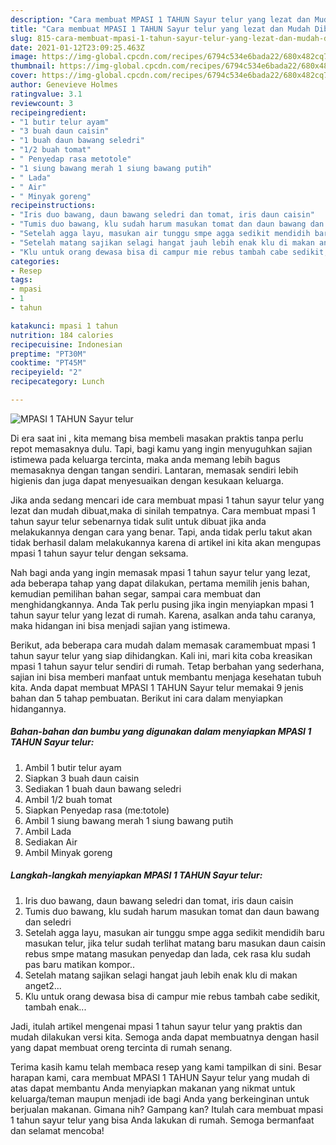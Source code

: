 ```yaml
---
description: "Cara membuat MPASI 1 TAHUN Sayur telur yang lezat dan Mudah Dibuat"
title: "Cara membuat MPASI 1 TAHUN Sayur telur yang lezat dan Mudah Dibuat"
slug: 815-cara-membuat-mpasi-1-tahun-sayur-telur-yang-lezat-dan-mudah-dibuat
date: 2021-01-12T23:09:25.463Z
image: https://img-global.cpcdn.com/recipes/6794c534e6bada22/680x482cq70/mpasi-1-tahun-sayur-telur-foto-resep-utama.jpg
thumbnail: https://img-global.cpcdn.com/recipes/6794c534e6bada22/680x482cq70/mpasi-1-tahun-sayur-telur-foto-resep-utama.jpg
cover: https://img-global.cpcdn.com/recipes/6794c534e6bada22/680x482cq70/mpasi-1-tahun-sayur-telur-foto-resep-utama.jpg
author: Genevieve Holmes
ratingvalue: 3.1
reviewcount: 3
recipeingredient:
- "1 butir telur ayam"
- "3 buah daun caisin"
- "1 buah daun bawang seledri"
- "1/2 buah tomat"
- " Penyedap rasa metotole"
- "1 siung bawang merah 1 siung bawang putih"
- " Lada"
- " Air"
- " Minyak goreng"
recipeinstructions:
- "Iris duo bawang, daun bawang seledri dan tomat, iris daun caisin"
- "Tumis duo bawang, klu sudah harum masukan tomat dan daun bawang dan seledri"
- "Setelah agga layu, masukan air tunggu smpe agga sedikit mendidih baru masukan telur, jika telur sudah terlihat matang baru masukan daun caisin rebus smpe matang masukan penyedap dan lada, cek rasa klu sudah pas baru matikan kompor.."
- "Setelah matang sajikan selagi hangat jauh lebih enak klu di makan anget2..."
- "Klu untuk orang dewasa bisa di campur mie rebus tambah cabe sedikit, tambah enak..."
categories:
- Resep
tags:
- mpasi
- 1
- tahun

katakunci: mpasi 1 tahun 
nutrition: 184 calories
recipecuisine: Indonesian
preptime: "PT30M"
cooktime: "PT45M"
recipeyield: "2"
recipecategory: Lunch

---
```



![MPASI 1 TAHUN Sayur telur](https://img-global.cpcdn.com/recipes/6794c534e6bada22/680x482cq70/mpasi-1-tahun-sayur-telur-foto-resep-utama.jpg)

Di era  saat ini , kita memang bisa membeli masakan praktis tanpa perlu repot memasaknya dulu. Tapi, bagi kamu yang ingin menyuguhkan sajian istimewa pada keluarga tercinta, maka anda memang lebih bagus memasaknya dengan tangan sendiri. Lantaran, memasak sendiri lebih higienis dan juga dapat menyesuaikan dengan kesukaan keluarga.

Jika anda sedang mencari ide cara membuat mpasi 1 tahun sayur telur yang lezat dan mudah dibuat,maka di sinilah tempatnya. Cara membuat mpasi 1 tahun sayur telur  sebenarnya tidak sulit untuk dibuat jika anda melakukannya dengan cara yang benar. Tapi, anda tidak perlu takut akan tidak berhasil dalam melakukannya 
karena di artikel ini kita akan mengupas mpasi 1 tahun sayur telur dengan seksama.  



Nah bagi anda yang ingin memasak mpasi 1 tahun sayur telur yang lezat, ada beberapa tahap yang dapat dilakukan, pertama memilih jenis bahan, kemudian pemilihan bahan segar, sampai cara membuat dan menghidangkannya. Anda Tak perlu pusing jika ingin menyiapkan mpasi 1 tahun sayur telur yang lezat di rumah. Karena, asalkan anda  tahu caranya, maka hidangan ini bisa menjadi sajian yang istimewa.

Berikut, ada beberapa cara mudah dalam memasak caramembuat mpasi 1 tahun sayur telur yang siap dihidangkan. Kali ini, mari kita coba kreasikan mpasi 1 tahun sayur telur sendiri di rumah. Tetap berbahan yang sederhana, sajian ini bisa memberi manfaat untuk membantu menjaga kesehatan tubuh kita. Anda dapat membuat MPASI 1 TAHUN Sayur telur memakai 9 jenis bahan dan 5 tahap pembuatan. Berikut ini cara dalam menyiapkan hidangannya.

<!--inarticleads1-->

##### Bahan-bahan dan bumbu yang digunakan dalam menyiapkan MPASI 1 TAHUN Sayur telur:

1. Ambil 1 butir telur ayam
1. Siapkan 3 buah daun caisin
1. Sediakan 1 buah daun bawang seledri
1. Ambil 1/2 buah tomat
1. Siapkan  Penyedap rasa (me:totole)
1. Ambil 1 siung bawang merah 1 siung bawang putih
1. Ambil  Lada
1. Sediakan  Air
1. Ambil  Minyak goreng




<!--inarticleads2-->

##### Langkah-langkah menyiapkan MPASI 1 TAHUN Sayur telur:

1. Iris duo bawang, daun bawang seledri dan tomat, iris daun caisin
1. Tumis duo bawang, klu sudah harum masukan tomat dan daun bawang dan seledri
1. Setelah agga layu, masukan air tunggu smpe agga sedikit mendidih baru masukan telur, jika telur sudah terlihat matang baru masukan daun caisin rebus smpe matang masukan penyedap dan lada, cek rasa klu sudah pas baru matikan kompor..
1. Setelah matang sajikan selagi hangat jauh lebih enak klu di makan anget2...
1. Klu untuk orang dewasa bisa di campur mie rebus tambah cabe sedikit, tambah enak...




Jadi, itulah artikel mengenai  mpasi 1 tahun sayur telur  yang praktis dan mudah dilakukan versi kita. Semoga anda dapat membuatnya dengan hasil yang dapat membuat oreng tercinta di rumah senang. 

Terima kasih kamu telah membaca resep yang kami tampilkan di sini. Besar harapan kami, cara membuat  MPASI 1 TAHUN Sayur telur yang mudah di atas dapat membantu Anda menyiapkan makanan yang nikmat untuk keluarga/teman maupun menjadi ide bagi Anda yang berkeinginan untuk berjualan makanan. Gimana nih? Gampang kan? Itulah cara membuat mpasi 1 tahun sayur telur yang bisa Anda lakukan di rumah. Semoga bermanfaat dan selamat mencoba!

